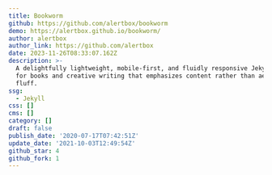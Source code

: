 ```yaml
---
title: Bookworm
github: https://github.com/alertbox/bookworm
demo: https://alertbox.github.io/bookworm/
author: alertbox
author_link: https://github.com/alertbox
date: 2023-11-26T08:33:07.162Z
description: >-
  A delightfully lightweight, mobile-first, and fluidly responsive Jekyll theme
  for books and creative writing that emphasizes content rather than aesthetic
  fluff.
ssg:
  - Jekyll
css: []
cms: []
category: []
draft: false
publish_date: '2020-07-17T07:42:51Z'
update_date: '2021-10-03T12:49:54Z'
github_star: 4
github_fork: 1
---
```

